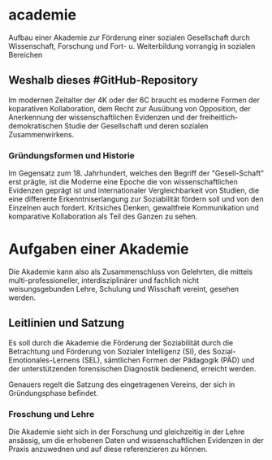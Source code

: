 # academie
Aufbau einer Akademie zur Förderung einer sozialen Gesellschaft durch Wissenschaft, Forschung und Fort- u. Weiterbildung vorrangig in sozialen Bereichen

## Weshalb dieses #GitHub-Repository
Im modernen Zeitalter der 4K oder der 6C braucht es moderne Formen der koparativen Kollaboration, dem Recht zur Ausübung von Opposition, der Anerkennung der wissenschaftlichen Evidenzen und der freiheitlich-demokratischen Studie der Gesellschaft und deren sozialen Zusammenwirkens.

### Gründungsformen und Historie
Im Gegensatz zum 18. Jahrhundert, welches den Begriff der "Gesell-Schaft" erst prägte, ist die Moderne eine Epoche die von wissenschaftlichen Evidenzen geprägt ist und  internationaler Vergleichbarkeit von Studien, die eine differente Erkenntniserlangung zur Soziabilität fördern soll und von den Einzelnen auch fordert. Kritsiches Denken, gewaltfreie Kommunikation und komparative Kollaboration als Teil des Ganzen zu sehen.

# Aufgaben einer Akademie
Die Akademie kann also als Zusammenschluss von Gelehrten, die mittels multi-professioneller, interdisziplinärer und fachlich nicht weisungsgebunden Lehre, Schulung und Wisschaft vereint, gesehen werden.

## Leitlinien und Satzung
Es soll durch die Akademie die Förderung der Soziabilität durch die Betrachtung und Förderung von Sozialer Intelligenz (SI), des Sozial-Emotionales-Lernens (SEL), sämtlichen Formen der Pädagogik (PÄD) und der unterstützenden forensischen Diagnostik bedienend, erreicht werden. 

Genauers regelt die Satzung des eingetragenen Vereins, der sich in Gründungsphase befindet.

### Froschung und Lehre
Die Akademie sieht sich in der Forschung und gleichzeitig in der Lehre ansässig, um die erhobenen Daten und wissenschaftlichen Evidenzen in der Praxis anzuwednen und auf diese referenzieren zu können. 
